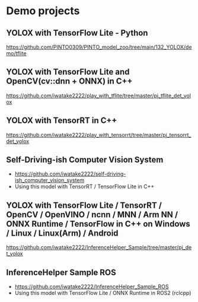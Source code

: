 # Demo projects

## YOLOX with TensorFlow Lite - Python
https://github.com/PINTO0309/PINTO_model_zoo/tree/main/132_YOLOX/demo/tflite

## YOLOX with TensorFlow Lite and OpenCV(cv::dnn + ONNX) in C++
https://github.com/iwatake2222/play_with_tflite/tree/master/pj_tflite_det_yolox

## YOLOX with TensorRT in C++
https://github.com/iwatake2222/play_with_tensorrt/tree/master/pj_tensorrt_det_yolox

## Self-Driving-ish Computer Vision System
- https://github.com/iwatake2222/self-driving-ish_computer_vision_system
- Using this model with TensorRT / TensorFlow Lite in C++

## YOLOX with TensorFlow Lite / TensorRT / OpenCV / OpenVINO / ncnn / MNN / Arm NN / ONNX Runtime / TensorFlow in C++ on Windows / Linux / Linux(Arm) / Android
https://github.com/iwatake2222/InferenceHelper_Sample/tree/master/pj_det_yolox

## InferenceHelper Sample ROS
- https://github.com/iwatake2222/InferenceHelper_Sample_ROS
- Using this model with TensorFlow Lite / ONNX Runtime in ROS2 (rclcpp)
